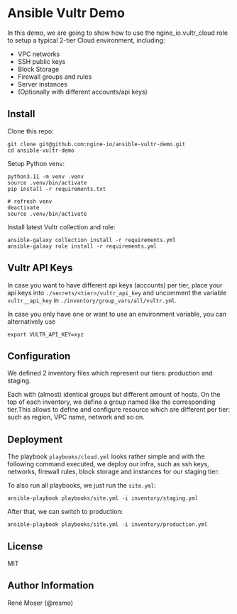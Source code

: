 # Ansible Vultr Demo

In this demo, we are going to show how to use the ngine_io.vultr_cloud role to setup a typical 2-tier Cloud environment, including:

- VPC networks
- SSH public keys
- Block Storage
- Firewall groups and rules
- Server instances
- (Optionally with different accounts/api keys)

## Install

Clone this repo:

```
git clone git@github.com:ngine-io/ansible-vultr-demo.git
cd ansible-vultr-demo
```

Setup Python venv:

```
python3.11 -m venv .venv
source .venv/bin/activate
pip install -r requirements.txt

# refresh venv
deactivate
source .venv/bin/activate
```

Install latest Vultr collection and role:

```
ansible-galaxy collection install -r requirements.yml
ansible-galaxy role install -r requirements.yml
```

## Vultr API Keys

In case you want to have different api keys (accounts) per tier, place your api keys into `./secrets/<tier>/vultr_api_key` and uncomment the variable `vultr__api_key` in `./inventory/group_vars/all/vultr.yml`.

In case you only have one or want to use an environment variable, you can alternatively use

```
export VULTR_API_KEY=xyz
```

## Configuration

We defined 2 inventory files which represent our tiers: production and staging.

Each with (almost) identical groups but different amount of hosts. On the top of each inventory, we define a group named like the corresponding tier.This allows to define and configure resource which are different per tier: such as region, VPC name, network and so on.

## Deployment

The playbook `playbooks/cloud.yml` looks rather simple and with the following command executed, we deploy our infra, such as ssh keys, networks, firewall rules, block storage and instances for our staging tier:

To also run all playbooks, we just run the `site.yml`:

```
ansible-playbook playbooks/site.yml -i inventory/staging.yml
```

After that, we can switch to production:

```
ansible-playbook playbooks/site.yml -i inventory/production.yml
```

## License

MIT

## Author Information

René Moser (@resmo)
